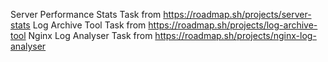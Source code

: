 Server Performance Stats Task from https://roadmap.sh/projects/server-stats
Log Archive Tool Task from https://roadmap.sh/projects/log-archive-tool
Nginx Log Analyser Task from https://roadmap.sh/projects/nginx-log-analyser